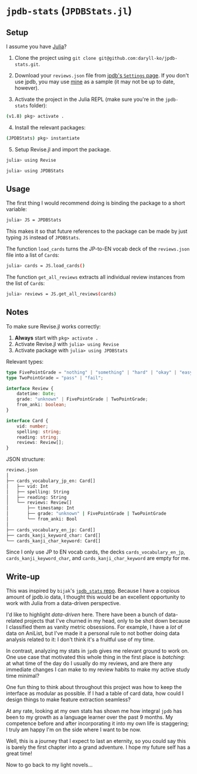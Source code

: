# `jpdb-stats` (`JPDBStats.jl`)

## Setup

I assume you have [Julia](https://julialang.org/)?

1. Clone the project using `git clone git@github.com:daryll-ko/jpdb-stats.git`.

2. Download your `reviews.json` file from [jpdb's `Settings` page](https://jpdb.io/settings). If you don't use jpdb, you may use [mine](https://github.com/daryll-ko/jpdb-stats/blob/main/reviews.json) as a sample (it may not be up to date, however).

3. Activate the project in the Julia REPL (make sure you're in the `jpdb-stats` folder):

```bash
(v1.8) pkg> activate .
```

4. Install the relevant packages:

```bash
(JPDBStats) pkg> instantiate
```

5. Setup Revise.jl and import the package.

```bash
julia> using Revise

julia> using JPDBStats
```

## Usage

The first thing I would recommend doing is binding the package to a short variable:

```bash
julia> JS = JPDBStats
```

This makes it so that future references to the package can be made by just typing `JS` instead of `JPDBStats`.

The function `load_cards` turns the JP-to-EN vocab deck of the `reviews.json` file into a list of `Card`s:

```bash
julia> cards = JS.load_cards()
```

The function `get_all_reviews` extracts all individual review instances from the list of `Card`s:

```bash
julia> reviews = JS.get_all_reviews(cards)
```

## Notes

To make sure Revise.jl works correctly:

1. **Always** start with `pkg> activate .`
2. Activate Revise.jl with `julia> using Revise`
3. Activate package with `julia> using JPDBStats`

Relevant types:

```ts
type FivePointGrade = "nothing" | "something" | "hard" | "okay" | "easy";
type TwoPointGrade = "pass" | "fail";

interface Review {
	datetime: Date;
	grade: "unknown" | FivePointGrade | TwoPointGrade;
	from_anki: boolean;
}

interface Card {
	vid: number;
	spelling: string;
	reading: string;
	reviews: Review[];
}
```

JSON structure:

```bash
reviews.json
│
├── cards_vocabulary_jp_en: Card[]
│   ├── vid: Int
│   ├── spelling: String
│   ├── reading: String
│   └── reviews: Review[]
│       ├── timestamp: Int
│       ├── grade: "unknown" | FivePointGrade | TwoPointGrade
│       └── from_anki: Bool
│
├── cards_vocabulary_en_jp: Card[]
├── cards_kanji_keyword_char: Card[]
└── cards_kanji_char_keyword: Card[]
```

Since I only use JP to EN vocab cards, the decks `cards_vocabulary_en_jp`, `cards_kanji_keyword_char`, and `cards_kanji_char_keyword` are empty for me.

## Write-up

This was inspired by `bijak`'s [`jpdb_stats` repo](https://github.com/bijak/jpdb_stats). Because I have a copious amount of jpdb.io data, I thought this would be an excellent opportunity to work with Julia from a data-driven perspective.

I'd like to highlight _data-driven_ here. There have been a bunch of data-related projects that I've churned in my head, only to be shot down because I classified them as vanity metric obsessions. For example, I have a _lot_ of data on AniList, but I've made it a personal rule to not bother doing data analysis related to it: I don't think it's a fruitful use of my time.

In contrast, analyzing my stats in `jpdb` gives me relevant ground to work on. One use case that motivated this whole thing in the first place is _batching_: at what time of the day do I usually do my reviews, and are there any immediate changes I can make to my review habits to make my active study time minimal?

One fun thing to think about throughout this project was how to keep the interface as modular as possible. If I had a table of card data, how could I design things to make feature extraction seamless?

At any rate, looking at my own stats has shown me how integral `jpdb` has been to my growth as a language learner over the past 9 months. My competence before and after incorporating it into my own life is staggering; I truly am happy I'm on the side where I want to be now.

Well, this is a journey that I expect to last an eternity, so you could say this is barely the first chapter into a grand adventure. I hope my future self has a great time!

Now to go back to my light novels...
